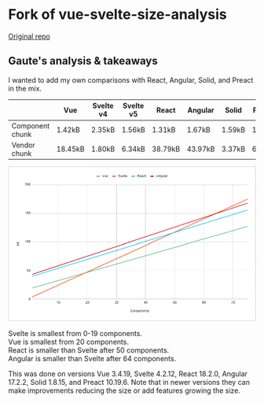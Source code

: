 # Fork of vue-svelte-size-analysis

[Original repo](https://github.com/yyx990803/vue-svelte-size-analysis)

## Gaute's analysis & takeaways

I wanted to add my own comparisons with React, Angular, Solid, and Preact in the mix.

|                 | Vue     | Svelte v4 | Svelte v5 | React   | Angular  | Solid  | Preact  |
| --------------- | ------- | --------- | --------- | ------- | -------- | ------ | ------- |
| Component chunk | 1.42kB  | 2.35kB    | 1.56kB    | 1.31kB  | 1.67kB   | 1.59kB | 1.27kB  |
| Vendor chunk    | 18.45kB | 1.80kB    | 6.34kB    | 38.79kB | 43.97kB  | 3.37kB | 6.37kB  |

<img src="./chart.png" width="600px">

Svelte is smallest from 0-19 components.  
Vue is smallest from 20 components.  
React is smaller than Svelte after 50 components.  
Angular is smaller than Svelte after 64 components.  

This was done on versions Vue 3.4.19, Svelte 4.2.12, React 18.2.0, Angular 17.2.2, Solid 1.8.15, and Preact 10.19.6. 
Note that in newer versions they can make improvements reducing the size or add features growing the size.